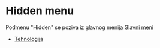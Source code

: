 # Hidden menu

Podmenu "Hidden" se poziva iz glavnog menija [Glavni meni](../../index_sr.md)

- [Tehnologija](mk004_sr/mk004_sr.md)


